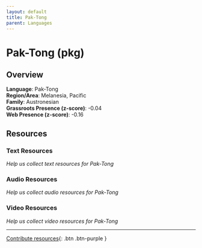 ```yaml
---
layout: default
title: Pak-Tong
parent: Languages
---
```


# Pak-Tong (pkg)

## Overview

**Language**: Pak-Tong  
**Region/Area**: Melanesia, Pacific  
**Family**: Austronesian  
**Grassroots Presence (z-score)**: -0.04  
**Web Presence (z-score)**: -0.16  

## Resources

### Text Resources
*Help us collect text resources for Pak-Tong*

### Audio Resources
*Help us collect audio resources for Pak-Tong*

### Video Resources
*Help us collect video resources for Pak-Tong*

---

[Contribute resources](https://forms.office.com/e/1SfLJx3u1r){: .btn .btn-purple }
